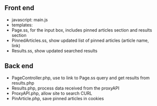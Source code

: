 ## Front end

- javascript: main.js
- templates: 
- Page.ss, for the input box, includes pinned articles section and results section
- PinnedArticles.ss, show updated list of pinned articles (article name, link)
- Results.ss, show updated searched results

## Back end
- PageController.php, use to link to Page.ss query and get results from results.php
- Results.php, process data received from the proxyAPI
- ProxyAPI.php, allow site to search CURL
- PinArticle.php, save pinned articles in cookies